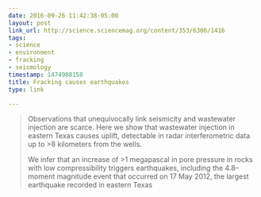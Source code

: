 ```yaml
---
date: 2016-09-26 11:42:38-05:00
layout: post
link_url: http://science.sciencemag.org/content/353/6306/1416
tags:
- science
- environment
- fracking
- seismology
timestamp: 1474908158
title: Fracking causes earthquakes
type: link

---
```

>Observations that unequivocally link seismicity and wastewater injection are scarce. Here we show that wastewater injection in eastern Texas causes uplift, detectable in radar interferometric data up to >8 kilometers from the wells.
>
> We infer that an increase of >1 megapascal in pore pressure in rocks with low compressibility triggers earthquakes, including the 4.8–moment magnitude event that occurred on 17 May 2012, the largest earthquake recorded in eastern Texas